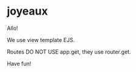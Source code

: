# joyeaux

Allo!

We use view template EJS.

Routes DO NOT USE app.get, they use router.get.

Have fun!
